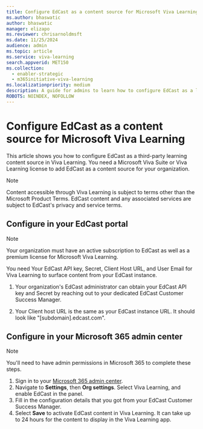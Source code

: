 ```yaml
---
title: Configure EdCast as a content source for Microsoft Viva Learning
ms.author: bhaswatic
author: bhaswatic
manager: elizapo
ms.reviewer: chrisarnoldmsft
ms.date: 11/25/2024
audience: admin
ms.topic: article
ms.service: viva-learning
search.appverid: MET150
ms.collection:
  - enabler-strategic
  - m365initiative-viva-learning
ms.localizationpriority: medium
description: A guide for admins to learn how to configure EdCast as a learning content source for Microsoft Viva Learning.
ROBOTS: NOINDEX, NOFOLLOW
---
```


# Configure EdCast as a content source for Microsoft Viva Learning

This article shows you how to configure EdCast as a third-party learning content source in Viva Learning. You need a Microsoft Viva Suite or Viva Learning license to add EdCast as a content source for your organization.

> [!NOTE]
> Content accessible through Viva Learning is subject to terms other than the Microsoft Product Terms. EdCast content and any associated services are subject to EdCast's privacy and service terms.

## Configure in your EdCast portal

> [!NOTE]
> Your organization must have an active subscription to EdCast as well as a premium license for Microsoft Viva Learning.

You need Your EdCast API key, Secret, Client Host URL, and User Email for Viva Learning to surface content from your EdCast instance.

1. Your organization's EdCast administrator can obtain your EdCast API key and Secret by reaching out to your dedicated EdCast Customer Success Manager.

2. Your Client host URL is the same as your EdCast instance URL. It should look like "[subdomain].edcast.com".

## Configure in your Microsoft 365 admin center

> [!NOTE]
> You'll need to have admin permissions in Microsoft 365 to complete these steps.

1. Sign in to your [Microsoft 365 admin center](https://admin.microsoft.com).
2. Navigate to **Settings**, then **Org settings**. Select Viva Learning, and enable EdCast in the panel.
3. Fill in the configuration details that you got from your EdCast Customer Success Manager.
4. Select **Save** to activate EdCast content in Viva Learning. It can take up to 24 hours for the content to display in the Viva Learning app.
